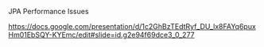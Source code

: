 JPA Performance Issues

https://docs.google.com/presentation/d/1c2GhBzTEdtRyf_DU_lx8FAYq6puxHm01EbSQY-KYEmc/edit#slide=id.g2e94f69dce3_0_277